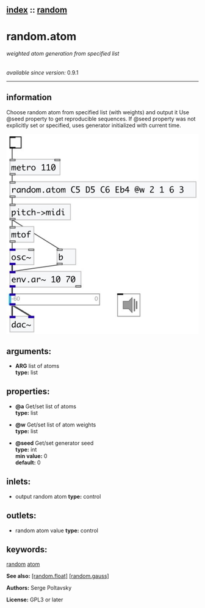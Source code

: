 [index](index.html) :: [random](category_random.html)
---

# random.atom

###### weighted atom generation from specified list

*available since version:* 0.9.1

---


## information
Choose random atom from specified list (with weights) and output it
Use @seed property to get reproducible sequences. If @seed property was not
            explicitly set or specified, uses generator initialized with current time.



[![example](../examples/img/random.atom.jpg)](../examples/pd/random.atom.pd)



## arguments:

* **ARG**
list of atoms<br>
__type:__ list<br>





## properties:

* **@a** 
Get/set list of atoms<br>
__type:__ list<br>

* **@w** 
Get/set list of atom weights<br>
__type:__ list<br>

* **@seed** 
Get/set generator seed<br>
__type:__ int<br>
__min value:__ 0<br>
__default:__ 0<br>



## inlets:

* output random atom 
__type:__ control<br>



## outlets:

* random atom value
__type:__ control<br>



## keywords:

[random](keywords/random.html)
[atom](keywords/atom.html)



**See also:**
[\[random.float\]](random.float.html)
[\[random.gauss\]](random.gauss.html)




**Authors:** Serge Poltavsky




**License:** GPL3 or later






